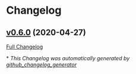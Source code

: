 # Changelog

## [v0.6.0](https://github.com/scala-exercises/scala-exercises-runtime/tree/v0.6.0) (2020-04-27)

[Full Changelog](https://github.com/scala-exercises/scala-exercises-runtime/compare/bb689de25da859e30f66b4a9e6b5f500c60300f4...v0.6.0)



\* *This Changelog was automatically generated by [github_changelog_generator](https://github.com/github-changelog-generator/github-changelog-generator)*
